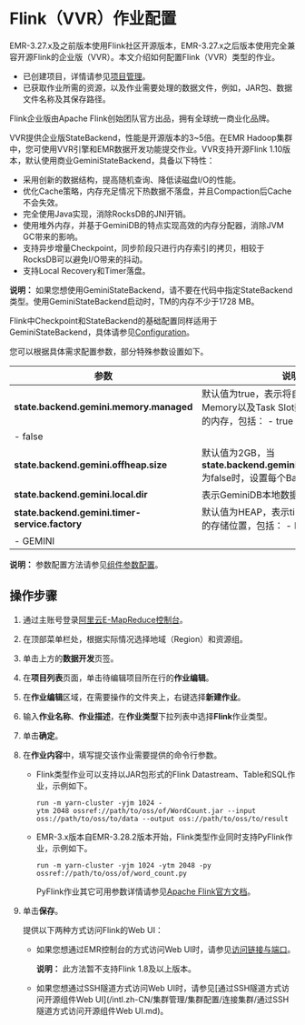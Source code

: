 # Flink（VVR）作业配置

EMR-3.27.x及之前版本使用Flink社区开源版本，EMR-3.27.x之后版本使用完全兼容开源Flink的企业版（VVR）。本文介绍如何配置Flink（VVR）类型的作业。

-   已创建项目，详情请参见[项目管理](/intl.zh-CN/数据开发/项目管理.md)。
-   已获取作业所需的资源，以及作业需要处理的数据文件，例如，JAR包、数据文件名称及其保存路径。

Flink企业版由Apache Flink创始团队官方出品，拥有全球统一商业化品牌。

VVR提供企业版StateBackend，性能是开源版本的3~5倍。在EMR Hadoop集群中，您可使用VVR引擎和EMR数据开发功能提交作业。VVR支持开源Flink 1.10版本，默认使用商业GeminiStateBackend，具备以下特性：

-   采用创新的数据结构，提高随机查询、降低读磁盘I/O的性能。
-   优化Cache策略，内存充足情况下热数据不落盘，并且Compaction后Cache不会失效。
-   完全使用Java实现，消除RocksDB的JNI开销。
-   使用堆外内存，并基于GeminiDB的特点实现高效的内存分配器，消除JVM GC带来的影响。
-   支持异步增量Checkpoint，同步阶段只进行内存索引的拷贝，相较于RocksDB可以避免I/O带来的抖动。
-   支持Local Recovery和Timer落盘。

**说明：** 如果您想使用GeminiStateBackend，请不要在代码中指定StateBackend类型。使用GeminiStateBackend启动时，TM的内存不少于1728 MB。

Flink中Checkpoint和StateBackend的基础配置同样适用于GeminiStateBackend，具体请参见[Configuration](https://ci.apache.org/projects/flink/flink-docs-release-1.10/ops/config.html#checkpoints-and-state-backends)。

您可以根据具体需求配置参数，部分特殊参数设置如下。

|参数|说明|
|--|--|
|**state.backend.gemini.memory.managed**|默认值为true，表示将自动根据Managed Memory以及Task Slot数计算每个Backend的内存，包括： -   true
-   false |
|**state.backend.gemini.offheap.size**|默认值为2GB，当**state.backend.gemini.memory.managed**为false时，设置每个Backend的内存。|
|**state.backend.gemini.local.dir**|表示GeminiDB本地数据文件的存放目录。|
|**state.backend.gemini.timer-service.factory**|默认值为HEAP，表示timer-service state的存储位置，包括： -   HEAP
-   GEMINI |

**说明：** 参数配置方法请参见[组件参数配置](/intl.zh-CN/集群管理/第三方软件/组件参数配置.md)。

## 操作步骤

1.  通过主账号登录[阿里云E-MapReduce控制台](https://emr.console.aliyun.com)。

2.  在顶部菜单栏处，根据实际情况选择地域（Region）和资源组。

3.  单击上方的**数据开发**页签。

4.  在**项目列表**页面，单击待编辑项目所在行的**作业编辑**。

5.  在**作业编辑**区域，在需要操作的文件夹上，右键选择**新建作业**。

6.  输入**作业名称**、**作业描述**，在**作业类型**下拉列表中选择**Flink**作业类型。

7.  单击**确定**。

8.  在**作业内容**中，填写提交该作业需要提供的命令行参数。

    -   Flink类型作业可以支持以JAR包形式的Flink Datastream、Table和SQL作业，示例如下。

        ```
        run -m yarn-cluster -yjm 1024 -ytm 2048 ossref://path/to/oss/of/WordCount.jar --input oss://path/to/oss/to/data --output oss://path/to/oss/to/result
        ```

    -   EMR-3.x版本自EMR-3.28.2版本开始，Flink类型作业同时支持PyFlink作业，示例如下。

        ```
        run -m yarn-cluster -yjm 1024 -ytm 2048 -py ossref://path/to/oss/of/word_count.py
        ```

        PyFlink作业其它可用参数详情请参见[Apache Flink官方文档](https://ci.apache.org/projects/flink/flink-docs-release-1.10/ops/cli.html#usage)。

9.  单击**保存**。

    提供以下两种方式访问Flink的Web UI：

    -   如果您想通过EMR控制台的方式访问Web UI时，请参见[访问链接与端口](/intl.zh-CN/集群管理/集群配置/访问链接与端口.md)。

        **说明：** 此方法暂不支持Flink 1.8及以上版本。

    -   如果您想通过SSH隧道方式访问Web UI时，请参见[通过SSH隧道方式访问开源组件Web UI](/intl.zh-CN/集群管理/集群配置/连接集群/通过SSH隧道方式访问开源组件Web UI.md)。

